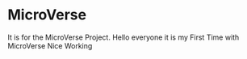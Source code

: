 # MicroVerse
It is for the MicroVerse Project.
Hello everyone it is my First Time with MicroVerse
Nice Working